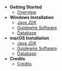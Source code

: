 * **Getting Started**
  * [Overview](/README)
* **Windows Installation**
  * [Java JDK](windows-installation/java-jdk)
  * [Guidewire Software](windows-installation/guidewire-software)
  * [Database](windows-installation/database)
* **macOS Installation**
  * [Java JDK](macos-installation/java-jdk)
  * [Guidewire Software](macos-installation/guidewire-software)
  * [Database](macos-installation/database)
* **Credits**
  * [Credits](/credits)
